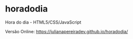 # horadodia

Hora do dia - HTML5/CSS/JavaScript

Versão Online: https://julianapereiradev.github.io/horadodia/
